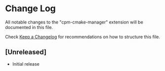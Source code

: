 # Change Log

All notable changes to the "cpm-cmake-manager" extension will be documented in this file.

Check [Keep a Changelog](http://keepachangelog.com/) for recommendations on how to structure this file.

## [Unreleased]

- Initial release
